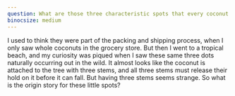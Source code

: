 ```yaml
---
question: What are those three characteristic spots that every coconut has?
binocsize: medium
---
```


I used to think they were part of the packing and shipping process, when I only saw whole coconuts in the grocery store. But then I went to a tropical beach, and my curiosity was piqued when I saw these same three dots naturally occurring out in the wild. It almost looks like the coconut is attached to the tree with three stems, and all three stems must release their hold on it before it can fall. But having three stems seems strange. So what is the origin story for these little spots?
